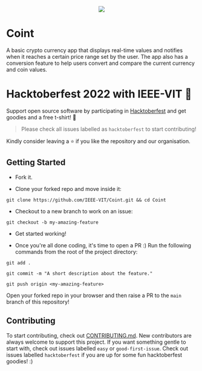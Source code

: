<p align="center">
<img src="coint.png">
</p>

# Coint
A basic crypto currency app that displays real-time values and notifies when it reaches a certain price range set by the user. The app also has a conversion feature to help users convert and compare the current currency and coin values.

# Hacktoberfest 2022 with IEEE-VIT :blue_heart:

Support open source software by participating in [Hacktoberfest](https://hacktoberfest.digitalocean.com) and get goodies and a free t-shirt! :blue_heart:

> Please check all issues labelled as `hacktoberfest` to start contributing!

Kindly consider leaving a :star: if you like the repository and our organisation.

## Getting Started
* Fork it.

* Clone your forked repo and move inside it:

`git clone https://github.com/IEEE-VIT/Coint.git && cd Coint`

* Checkout to a new branch to work on an issue:

`git checkout -b my-amazing-feature`

* Get started working!

* Once you're all done coding, it's time to open a PR :)
Run the following commands from the root of the project directory:

`git add .`

`git commit -m "A short description about the feature."`

`git push origin <my-amazing-feature>`

Open your forked repo in your browser and then raise a PR to the `main` branch of this repository!

## Contributing

To start contributing, check out [CONTRIBUTING.md](https://github.com/IEEE-VIT/Coint/blob/main/contributing.md). New contributors are always welcome to support this project. If you want something gentle to start with, check out issues labelled  `easy` or `good-first-issue`. Check out issues labelled  `hacktoberfest` if you are up for some fun hacktoberfest goodies! :) 


